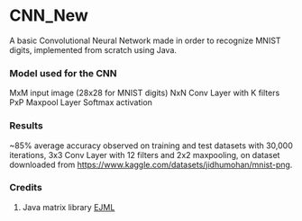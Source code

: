 # CNN_New 

A basic Convolutional Neural Network made in order to recognize MNIST digits, implemented from scratch using Java.

### Model used for the CNN

MxM input image (28x28 for MNIST digits)
NxN Conv Layer with K filters
PxP Maxpool Layer
Softmax activation

### Results

~85% average accuracy observed on training and test datasets with 30,000 iterations, 3x3 Conv Layer with 12 filters and 2x2 maxpooling, on dataset downloaded from https://www.kaggle.com/datasets/jidhumohan/mnist-png.

### Credits

1. Java matrix library [EJML](http://ejml.org/wiki/index.php?title=Main_Page) 
